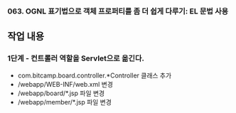 ### 063. OGNL 표기법으로 객체 프로퍼티를 좀 더 쉽게 다루기: EL 문법 사용

## 작업 내용

### 1단계 - 컨트롤러 역할을 Servlet으로 옮긴다.

- com.bitcamp.board.controller.*Controller 클래스 추가
- /webapp/WEB-INF/web.xml 변경
- /webapp/board/*.jsp 파일 변경
- /webapp/member/*.jsp 파일 변경